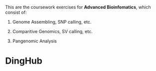 This are the coursework exercises for **Advanced Bioinfomatics**, which consist of:

1. Genome Assembling, SNP calling, etc.

2. Comparitive Genomics, SV calling, etc.

3. Pangenomic Analysis
# DingHub
